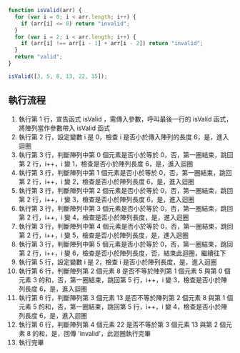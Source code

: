 ```js
function isValid(arr) {
  for (var i = 0; i < arr.length; i++) {
    if (arr[i] <= 0) return "invalid";
  }
  for (var i = 2; i < arr.length; i++) {
    if (arr[i] !== arr[i - 1] + arr[i - 2]) return "invalid";
  }
  return "valid";
}

isValid([3, 5, 8, 13, 22, 35]);
```

## 執行流程

1. 執行第 1 行，宣告函式 isValid ，需傳入參數，呼叫最後一行的 isValid 函式，將陣列當作參數帶入 isValid 函式
2. 執行第 2 行，設定變數 i 是 0，檢查 i 是否小於傳入陣列的長度 6，是，進入迴圈
3. 執行第 3 行，判斷陣列中第 0 個元素是否小於等於 0，否，第一圈結束，跳回第 2 行，i++，i 變 1，檢查是否小於陣列長度 6，是，進入迴圈
4. 執行第 3 行，判斷陣列中第 1 個元素是否小於等於 0，否，第一圈結束，跳回第 2 行，i++，i 變 2，檢查是否小於陣列長度 6，是，進入迴圈
5. 執行第 3 行，判斷陣列中第 2 個元素是否小於等於 0，否，第一圈結束，跳回第 2 行，i++，i 變 3，檢查是否小於陣列長度 6，是，進入迴圈
6. 執行第 3 行，判斷陣列中第 3 個元素是否小於等於 0，否，第一圈結束，跳回第 2 行，i++，i 變 4，檢查是否小於陣列長度，是，進入迴圈
7. 執行第 3 行，判斷陣列中第 4 個元素是否小於等於 0，否，第一圈結束，跳回第 2 行，i++，i 變 5，檢查是否小於陣列長度，是，進入迴圈
8. 執行第 3 行，判斷陣列中第 5 個元素是否小於等於 0，否，第一圈結束，跳回第 2 行，i++，i 變 6，檢查是否小於陣列長度，否，結束此迴圈，繼續往下
9. 執行第 5 行，設定變數 i 是 2，檢查 i 是否小於陣列長度，是，進入迴圈
10. 執行第 6 行，判斷陣列第 2 個元素 8 是否不等於陣列第 1 個元素 5 與第 0 個元素 3 的和，否，第一圈結束，跳回第 5 行，i++，i 變 3，檢查是否小於陣列長度 6，是，進入迴圈
11. 執行第 6 行，判斷陣列第 3 個元素 13 是否不等於陣列第 2 個元素 8 與第 1 個元素 5 的和，否，第一圈結束，跳回第 5 行，i++，i 變 4，檢查是否小於陣列長度 6，是，進入迴圈
12. 執行第 6 行，判斷陣列第 4 個元素 22 是否不等於第 3 個元素 13 與第 2 個元素 8 的和，是，回傳 'invalid'，此迴圈執行完畢
13. 執行完畢
